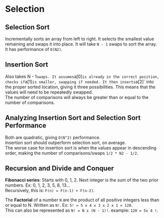 # Selection

## Selection Sort
Incrementally sorts an array from left to right. It selects the smallest value remaining and swaps it into place.
It will take `N - 1` swaps to sort the array. It has performance of `O(N2)`.

## Insertion Sort
Also takes  N - 1` swaps. It assumes `a[0]` is already in the correct position, checks if `a[1]` is smaller, swapping if
needed. It then inserts `a[2]` into the proper sorted location, giving it three possibilities. This means that the values
will need to be repeatedly swapped.  
The number of comparisons will always be greater than or equal to the number of comparisons.

## Analyzing Insertion Sort and Selection Sort Performance
Both are quadratic, giving `O(N^2)` performance.  
Insertion sort should outperform selection sort, on average.  
The worse case for insertion sort is when the values appear in descending order, making the number of comparisons/swaps
`1/2 * N2 - 1/2`.

## Recursion and Divide and Conquer
**Fibonacci series**: Starts with 0, 1, 2. Next integer is the sum of the two prior numbers. Ex: 0, 1, 2, 3, 5, 8, 13...  
Recursively, this is: `F(n) = F(n-1) + F(n-2)`.

The **Factorial** of a number `N` are the product of all positive integers less than or equal to N. Written as `N!`. Ex:
`5! = 5 x 4 x 3 x 2 x 1 = 120`.  
This can also be represented as `N! = N x (N - 1)!`. example: `120 = 5x 4 !`.